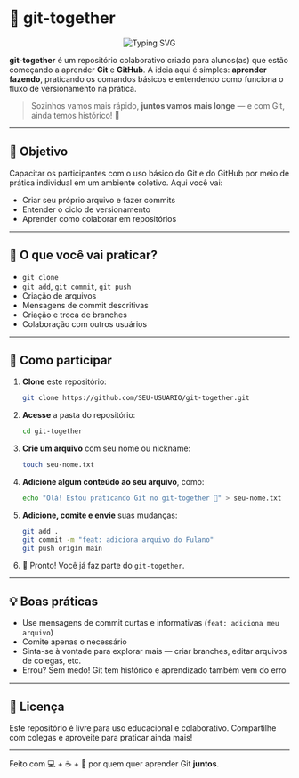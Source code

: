 # 🤝 git-together
<p align="center">
  <img src="https://readme-typing-svg.demolab.com?font=Fira+Code&size=26&pause=1000&center=true&vCenter=true&width=800&lines=Ol%C3%A1!+Bem-vindo+ao++git-together!+%F0%9F%91%8B" alt="Typing SVG" />
</p>

**git-together** é um repositório colaborativo criado para alunos(as) que estão começando a aprender **Git** e **GitHub**. A ideia aqui é simples: **aprender fazendo**, praticando os comandos básicos e entendendo como funciona o fluxo de versionamento na prática.

> Sozinhos vamos mais rápido, **juntos vamos mais longe** — e com Git, ainda temos histórico! 🚀

---

## 🎯 Objetivo

Capacitar os participantes com o uso básico do Git e do GitHub por meio de prática individual em um ambiente coletivo. Aqui você vai:

- Criar seu próprio arquivo e fazer commits
- Entender o ciclo de versionamento
- Aprender como colaborar em repositórios

---

## 🧪 O que você vai praticar?

- `git clone`
- `git add`, `git commit`, `git push`
- Criação de arquivos
- Mensagens de commit descritivas
- Criação e troca de branches
- Colaboração com outros usuários

---

## 🚀 Como participar

1. **Clone** este repositório:
   ```bash
   git clone https://github.com/SEU-USUARIO/git-together.git
   ```

2. **Acesse** a pasta do repositório:
   ```bash
   cd git-together
   ```

3. **Crie um arquivo** com seu nome ou nickname:
   ```bash
   touch seu-nome.txt
   ```

4. **Adicione algum conteúdo ao seu arquivo**, como:
   ```bash
   echo "Olá! Estou praticando Git no git-together 🚀" > seu-nome.txt
   ```

5. **Adicione, comite e envie** suas mudanças:
   ```bash
   git add .
   git commit -m "feat: adiciona arquivo do Fulano"
   git push origin main
   ```

6. 🎉 Pronto! Você já faz parte do `git-together`.

---

## 💡 Boas práticas

- Use mensagens de commit curtas e informativas (`feat: adiciona meu arquivo`)
- Comite apenas o necessário
- Sinta-se à vontade para explorar mais — criar branches, editar arquivos de colegas, etc.
- Errou? Sem medo! Git tem histórico e aprendizado também vem do erro

---

## 📄 Licença

Este repositório é livre para uso educacional e colaborativo. Compartilhe com colegas e aproveite para praticar ainda mais!

---

Feito com 💻 + ☕ + 🤝 por quem quer aprender Git **juntos**.
